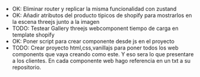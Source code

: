  - OK: Eliminar router y replicar la misma funcionalidad con zustand
 - OK: Añadir atributos del producto tipicos de shopify para mostrarlos en la escena threejs junto a la imagen
 - TODO: Testear Gallery threejs webcomponent tiempo de carga en template shopify
 - OK: Poner script para crear componente desde js en el proyecto
 - TODO: Crear proyecto html,css,vanillajs para poner todos los web components que vaya creando como este. Y eso sera lo que presentare a los clientes. En cada componente web hago referencia en un txt a su repositorio.